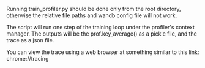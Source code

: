 Running train_profiler.py should be done only from the root directory,
otherwise the relative file paths and wandb config file will not work.

The script will run one step of the training loop under the profiler's
context manager. The outputs will be the prof.key_average() as a pickle
file, and the trace as a json file.

You can view the trace using a web browser at something similar
to this link: chrome://tracing